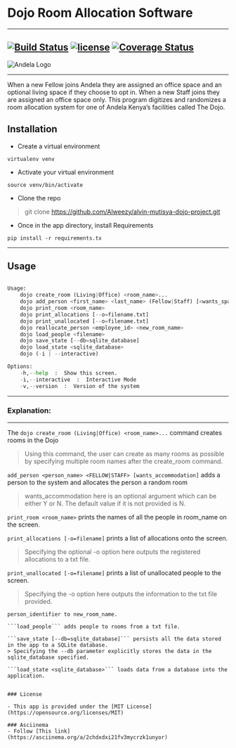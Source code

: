 # Dojo Room Allocation Software

---

[![Build Status](https://travis-ci.org/Alweezy/alvin-mutisya-dojo-project.svg?branch=develop)](https://travis-ci.org/Alweezy/alvin-mutisya-dojo-project)
[![license](https://img.shields.io/github/license/mashape/apistatus.svg)](https://opensource.org/licenses/MIT)
[![Coverage Status](https://coveralls.io/repos/github/Alweezy/alvin-mutisya-dojo-project/badge.svg?branch=develop)](https://coveralls.io/github/Alweezy/alvin-mutisya-dojo-project?branch=develop)
---

![Andela Logo](https://3xyh3sqxv063a8xzo5uk2zn1-wpengine.netdna-ssl.com/wp-content/uploads/2016/01/Andela-logo-landscape-blue-400px.png)

---

When a new Fellow joins Andela they are assigned an office space and an optional living space if they choose to opt in.
When a new Staff joins they are assigned an office space only.
This program digitizes and randomizes a room allocation system for one of Andela Kenya’s
facilities called The Dojo.


## Installation

- Create a virtual environment
```
virtualenv venv
```

- Activate your virtual environment
```
source venv/bin/activate
```

- Clone the repo

> git clone https://github.com/Alweezy/alvin-mutisya-dojo-project.git

- Once in the app directory, install Requirements
```
pip install -r requirements.tx
```


---

## Usage

```python

Usage:
    dojo create_room (Living|Office) <room_name>...
    dojo add_person <first_name> <last_name> (Fellow|Staff) [<wants_space>]
    dojo print_room <room_name>
    dojo print_allocations [--o=filename.txt]
    dojo print_unallocated [--o=filename.txt]
    dojo reallocate_person <employee_id> <new_room_name>
    dojo load_people <filename>
    dojo save_state [--db=sqlite_database]
    dojo load_state <sqlite_database>
    dojo (-i | --interactive)

Options:
    -h,--help  :  Show this screen.
    -i,--interactive  :  Interactive Mode
    -v,--version  :  Version of the system
```
---
### Explanation:
___
The ```dojo create_room (Living|Office) <room_name>...```  command creates rooms in the Dojo
> Using this command, the user can create as many rooms as possible by specifying multiple room names
  after the create_room command.

```add_person <person_name> <FELLOW|STAFF> [wants_accommodation]``` adds a person to the system and allocates the person
 a random room
>wants_accommodation here is an optional argument which can be either Y or N.
The default value if it is not provided is N.

```print_room <room_name>``` prints  the names of all the people in room_name on the screen.

```print_allocations [-o=filename]```  prints a list of allocations onto the screen.
> Specifying the optional -o option here outputs the registered allocations to a txt file.

```print_unallocated [-o=filename]``` prints a list of unallocated people to the screen.
> Specifying the -o option here outputs the information to the txt file provided.

```reallocate_person <person_identifier> <new_room_name> - reallocates the person with
person_identifier to new_room_name.

```load_people``` adds people to rooms from a txt file.

```save_state [--db=sqlite_database]``` persists all the data stored in the app to a SQLite database.
> Specifying the --db parameter explicitly stores the data in the sqlite_database specified.

```load_state <sqlite_database>``` loads data from a database into the application.


### License

- This app is provided under the [MIT License](https://opensource.org/licenses/MIT)

### Asciinema
- Follow [This link](https://asciinema.org/a/2chdxdxi21fv3mycrzk1unyor)
